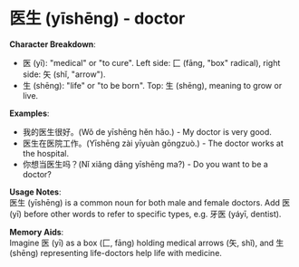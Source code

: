 # **医生 (yīshēng) - doctor**

**Character Breakdown**:  
- 医 (yī): "medical" or "to cure". Left side: 匚 (fāng, "box" radical), right side: 矢 (shǐ, "arrow").  
- 生 (shēng): "life" or "to be born". Top: 生 (shēng), meaning to grow or live.

**Examples**:  
- 我的医生很好。(Wǒ de yīshēng hěn hǎo.) - My doctor is very good.  
- 医生在医院工作。(Yīshēng zài yīyuàn gōngzuò.) - The doctor works at the hospital.  
- 你想当医生吗？(Nǐ xiǎng dāng yīshēng ma?) - Do you want to be a doctor?

**Usage Notes**:  
医生 (yīshēng) is a common noun for both male and female doctors. Add 医 (yī) before other words to refer to specific types, e.g. 牙医 (yáyī, dentist).

**Memory Aids**:  
Imagine 医 (yī) as a box (匚, fāng) holding medical arrows (矢, shǐ), and 生 (shēng) representing life-doctors help life with medicine.